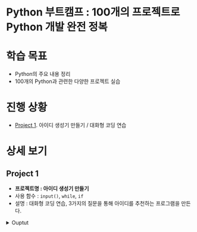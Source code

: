 # **Python 부트캠프 : 100개의 프로젝트로 Python 개발 완전 정복**

# **학습 목표**
* Python의 주요 내용 정리
* 100개의 Python과 관련한 다양한 프로젝트 실습

# **진행 상황**
* [Project 1](#project-1). 아이디 생성기 만들기 / 대화형 코딩 연습

# **상세 보기**
## **Project 1**
  * **프로젝트명 : 아이디 생성기 만들기**
  * 사용 함수 : `input()`, `while`, `if`
  * 설명 : 대화형 코딩 연습, 3가지의 질문을 통해 아이디를 추천하는 프로그램을 만든다.
  <details>
  <summary>Ouptut</summary>
  <div markdown="1">
  <img src="images/project1.png"/>
  </div>
  </details>
    